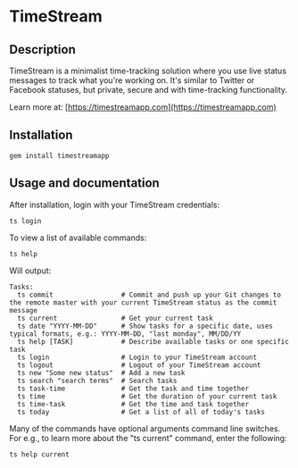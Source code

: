 TimeStream
==========

Description
-----------
TimeStream is a minimalist time-tracking solution where you use live status messages to track what you're working on.
It's similar to Twitter or Facebook statuses, but private, secure and with time-tracking functionality.

Learn more at:
[https://timestreamapp.com](https://timestreamapp.com)

Installation
------------
    gem install timestreamapp

Usage and documentation
-----------------------
After installation, login with your TimeStream credentials:

    ts login

To view a list of available commands:

    ts help

Will output:

    Tasks:
      ts commit                 # Commit and push up your Git changes to the remote master with your current TimeStream status as the commit message
      ts current                # Get your current task
      ts date "YYYY-MM-DD"      # Show tasks for a specific date, uses typical formats, e.g.: YYYY-MM-DD, "last monday", MM/DD/YY
      ts help [TASK]            # Describe available tasks or one specific task
      ts login                  # Login to your TimeStream account
      ts logout                 # Logout of your TimeStream account
      ts new "Some new status"  # Add a new task
      ts search "search terms"  # Search tasks
      ts task-time              # Get the task and time together
      ts time                   # Get the duration of your current task
      ts time-task              # Get the time and task together
      ts today                  # Get a list of all of today's tasks

Many of the commands have optional arguments command line switches. For e.g., to learn more about the "ts current" command, enter the following:

    ts help current

